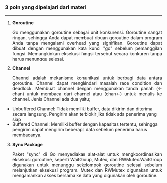 ### 3 poin yang dipelajari dari materi
---

1. <div align="justify"><strong>Goroutine</strong><p>Go menggunakan goroutine sebagai unit konkurensi. Goroutine sangat ringan, sehingga Anda dapat membuat ribuan goroutine dalam program Anda tanpa mengalami overhead yang signifikan. Goroutine dapat dibuat dengan menggunakan kata kunci "go" sebelum pemanggilan fungsi. Memungkinkan eksekusi fungsi tersebut secara konkuren tanpa harus menunggu selesai.</p> </div>

2. <div align="justify"><strong>Channel</strong><p>Channel adalah mekanisme komunikasi untuk berbagi data antara goroutine. Channel dapat menghindari masalah race condition dan deadlock. Membuat channel dengan menggunakan tanda panah (<-chan) untuk membaca dari channel atau (chan<-) untuk menulis ke channel. Jenis Channel ada dua yaitu;
* Unbuffered Channel: Tidak memiliki buffer, data dikirim dan diterima secara langsung. Pengirim akan terblokir jika tidak ada penerima yang siap
* Buffered Channel: Memiliki buffer dengan kapasitas tertentu, sehingga pengirim dapat mengirim beberapa data sebelum penerima harus membacanya.</p>
</div>

3. <div align="justify"><strong>Sync Package</strong><p>Paket "sync" di Go menyediakan alat-alat untuk mengkoordinasikan eksekusi goroutine, seperti WaitGroup, Mutex, dan RWMutex.WaitGroup digunakan untuk menunggu sekelompok goroutine selesai sebelum melanjutkan eksekusi program. Mutex dan RWMutex digunakan untuk mengamankan akses bersama ke data yang digunakan oleh goroutine.</p>
</div>